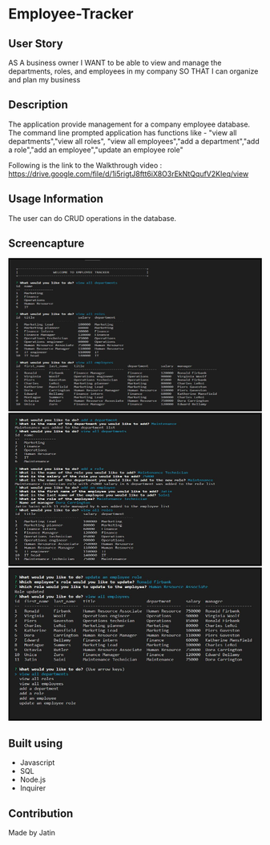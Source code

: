 # Employee-Tracker

## User Story

AS A business owner
I WANT to be able to view and manage the departments, roles, and employees in my company
SO THAT I can organize and plan my business

## Description

The application provide management for a company employee database.
The command line prompted application has functions like - "view all departments","view all roles",
"view all employees","add a department","add a role","add an employee","update an employee role"
        
Following is the link to the Walkthrough video : https://drive.google.com/file/d/1i5rigtJ8ftt6iX8O3rEkNtQqufV2KIeq/view


## Usage Information
The user can do CRUD operations in the database.

## Screencapture

<img src = './images/pic1.JPG' alt = 'image' width = '500' height = '300' style = 'border:3px solid black'>
<img src = './images/pic2.JPG' alt = 'image' width = '500' height = '300' style = 'border:3px solid black'>
<img src = './images/pic3.JPG' alt = 'image' width = '500' height = '300' style = 'border:3px solid black'>

## Built using
* Javascript
* SQL
* Node.js
* Inquirer


## Contribution

Made by Jatin